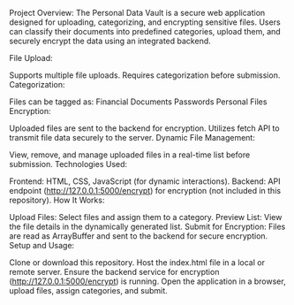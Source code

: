 Project Overview:
The Personal Data Vault is a secure web application designed for uploading, categorizing, and encrypting sensitive files. Users can classify their documents into predefined categories, upload them, and securely encrypt the data using an integrated backend.

File Upload:

Supports multiple file uploads.
Requires categorization before submission.
Categorization:

Files can be tagged as:
Financial Documents
Passwords
Personal Files
Encryption:

Uploaded files are sent to the backend for encryption.
Utilizes fetch API to transmit file data securely to the server.
Dynamic File Management:

View, remove, and manage uploaded files in a real-time list before submission.
Technologies Used:

Frontend: HTML, CSS, JavaScript (for dynamic interactions).
Backend: API endpoint (http://127.0.0.1:5000/encrypt) for encryption (not included in this repository).
How It Works:

Upload Files: Select files and assign them to a category.
Preview List: View the file details in the dynamically generated list.
Submit for Encryption: Files are read as ArrayBuffer and sent to the backend for secure encryption.
Setup and Usage:

Clone or download this repository.
Host the index.html file in a local or remote server.
Ensure the backend service for encryption (http://127.0.0.1:5000/encrypt) is running.
Open the application in a browser, upload files, assign categories, and submit.
